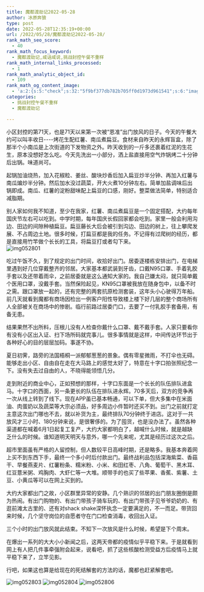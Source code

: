 ```yaml
---
title: 魔都渡劫记2022-05-28
author: 冰原奔狼
type: post
date: 2022-05-28T12:35:19+00:00
url: /2022/05/28/魔都渡劫记2022-05-28/
rank_math_seo_score:
  - 40
rank_math_focus_keyword:
  - 魔都渡劫记,咸话咸说,挑战封控午餐不重样
rank_math_internal_links_processed:
  - 1
rank_math_analytic_object_id:
  - 109
rank_math_og_content_image:
  - 'a:2:{s:5:"check";s:32:"5f9bf377db782b705ff0d1973d961541";s:6:"images";a:0:{}}'
categories:
  - 挑战封控午餐不重样
  - 魔都渡劫记

---
```

小区封控的第71天，也是71天以来第一次被“恩准”出门放风的日子。今天的午餐大约可以叫丰收日\----烤花生配红薯、南瓜煮扁豆。食材来自昨天的永辉盲盒，除了那半个小南瓜是上次街道的下发物资之外。昨天收到的一斤多还裹着红泥的生花生，原本没想好怎么吃。今天先洗出一小部分，洒上盐直接用空气炸锅烤二十分钟后出锅。味道尚可。

起锅加油烧热，加入花椒粒、姜丝、酸块炒香后加入扁豆炒半分钟、再加入红薯与南瓜煸炒半分钟。然后加水没过蔬菜，开大火煮10分钟左右。简单加盐调味后出锅即成。南瓜、红薯的淀粉甜味配上扁豆的口感，刚好。整菜做法简单，特别适合减脂期。

别人家如何我不知道，至少在我家，红薯、南瓜煮扁豆是一个固定搭配，大约每年国庆节左右可以吃到。中学时期，每年国庆长假回家都会吃到。家里一般会利用沟边、田边的间隙种植扁豆。扁豆藤长大后会被引到沟边、田边的树上，往上攀爬发展、不占周边土地。很多时候，打扁豆都是我的任务。不记得有过爬树的经历，都是直接用竹竿做个长长的工具，将扁豆打或者勾下来。  
<img decoding="async" src="https://i0.wp.com/s2.loli.net/2022/05/28/qlStnP9c7skmoO1.jpg?w=640&#038;ssl=1" alt="img052801" data-recalc-dims="1" /> 

吃过午饭不久，到了规定的出门时间，收拾好出门。居委逐楼栋安排出门，在电梯里遇到好几位穿戴整齐的邻居。大家基本都武装到牙齿，口戴N95口罩、手着乳胶手套以及还带着雨伞，之前居委就是这么通知大家的。我自己嫌太闷，就只简单戴个医用口罩，没戴手套。当然保险起见，KN95口罩被我放在随身包中，以备不时之需。跟口罩放一起的，还有完整的两套抗原检测套装，这年头小心驶得万年船。前几天就看到魔都有商场因检出一例客户阳性导致楼上楼下好几层的整个商场所有人全部被关在商场中的惨剧。临行前路过居委门口，去要了一付乳胶手套备用，有备无患。

结果果然不出所料，压根儿没有人检查你戴什么口罩、戴不戴手套。人家只要看你有没有小区出入证、扫下场所码就完事儿。很多事情就是这样，中间传达环节出于各种好心的目的层层加码。事遂不协。

夏日初霁，路旁的法国梧桐一派郁郁葱葱的景象。偶有零星微雨，不打伞也无碍。能够走出小区、自由自在走在大马路上的感觉太好了，特意在十字口拍张照纪念一下。没有失去过自由的人，不晓得能领悟几分。

走到附近的商业中心，正如预想的那样，十字口东面是一个长长的队伍排队进盒马。十字口的西面，另一条更长的队伍在排队进永辉。70多天后，双方的竞争再一次从线上转到了线下。现在APP虽已基本畅通，可以下单，但大多集中在米面油、肉蛋奶以及蔬菜等大宗必须品，好多周边小件暂时还买不到。出门之前就打定主意这次出门哪也不去，就以补货为主，最终排队70分钟终于进店。这对于一共放风才三小时、180分钟来说，是很奢侈的。为了囤货，也是没办法了。虽然各种渠道都在喊着6月1日起复工复产，大约大家都明白了，越喊什么时候，就是越缺乏什么的时候。谁知道明天明天与意外，哪一个先来呢，尤其是经历过这次之后。

超市里面虽有严格的人留控制，但人数较平日高峰时期，还是略多。我基本奔着网上买不到东西下手，最终一个多小时后付款出门。最终战利品包括深海紫菜、香菇干、早餐燕麦片、红薯粉条、糯米粉、小米、和田红枣、八角、葡萄干、黑木耳、红豆薏米粥、鸡胸肉、大虾仁等一大堆。顺带手的也买了些苹果、香蕉、紫薯、土豆、小黄瓜等可以在网上买到的。

大约大家都出门之故，小区群里异常的安静。几个熟识的邻居的出门朋友圈倒是颇为热闹。有出门购物的、有出门带孩子骑车玩的、有出门带孩子见爷爷奶奶的、有逛前滩太古里的、还有对shack shake深怀执念一定要满足的，不一而足。带货回来时候，几个坚守岗位的自愿者守在门口检查消毒，收回出入证。

三个小时的出门放风就此结束。不知下一次放风是什么时候，希望是下个周末。

在爆出一系列的大大小小新闻之后，这两天帝都的疫情似乎平稳下来。于是就看到网上有人把几件事牵强附会起来，说看吧，抓了这些核酸检测受益方后疫情马上就平稳下来了，立竿见影。

行吧，如果这也算是给现在的死结解套的方法的话，魔都也赶紧解套吧。

<img decoding="async" src="https://i0.wp.com/s2.loli.net/2022/05/28/rw2SRuLtTojZabi.jpg?w=640&#038;ssl=1" alt="img052803" data-recalc-dims="1" />  
<img decoding="async" src="https://i0.wp.com/s2.loli.net/2022/05/28/ATkUGYXdpWPR1O2.jpg?w=640&#038;ssl=1" alt="img052804" data-recalc-dims="1" />  
<img decoding="async" src="https://i0.wp.com/s2.loli.net/2022/05/28/5vxTaePlIEbHX43.jpg?w=640&#038;ssl=1" alt="img052806" data-recalc-dims="1" />